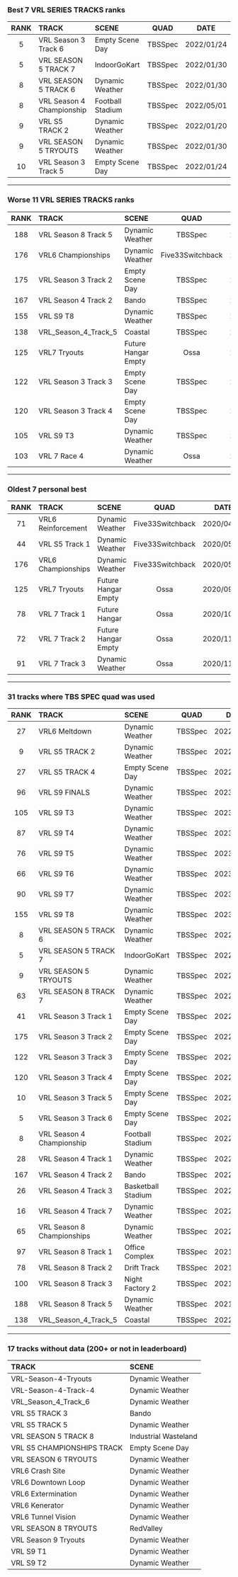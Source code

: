 ### Best 7 VRL SERIES TRACKS ranks
|RANK|TRACK|SCENE|QUAD|DATE|
|:---:|:---|:---|:---:|:---:|
|5|VRL Season 3 Track 6|Empty Scene Day|TBSSpec|2022/01/24|
|5|VRL SEASON 5 TRACK 7|IndoorGoKart|TBSSpec|2022/01/30|
|8|VRL SEASON 5 TRACK 6|Dynamic Weather|TBSSpec|2022/01/30|
|8|VRL Season 4 Championship|Football Stadium|TBSSpec|2022/05/01|
|9|VRL S5 TRACK 2|Dynamic Weather|TBSSpec|2022/01/20|
|9|VRL SEASON 5 TRYOUTS|Dynamic Weather|TBSSpec|2022/01/30|
|10|VRL Season 3 Track 5|Empty Scene Day|TBSSpec|2022/01/24|
---
### Worse 11 VRL SERIES TRACKS ranks
|RANK|TRACK|SCENE|QUAD|DATE|
|:---:|:---|:---|:---:|:---:|
|188|VRL Season 8 Track 5|Dynamic Weather|TBSSpec|2021/12/16|
|176|VRL6 Championships|Dynamic Weather|Five33Switchback|2020/05/05|
|175|VRL Season 3 Track 2|Empty Scene Day|TBSSpec|2022/01/26|
|167|VRL Season 4 Track 2|Bando|TBSSpec|2022/02/01|
|155|VRL S9 T8|Dynamic Weather|TBSSpec|2023/03/14|
|138|VRL_Season_4_Track_5|Coastal|TBSSpec|2022/05/03|
|125|VRL7 Tryouts|Future Hangar Empty|Ossa|2020/09/13|
|122|VRL Season 3 Track 3|Empty Scene Day|TBSSpec|2022/01/26|
|120|VRL Season 3 Track 4|Empty Scene Day|TBSSpec|2022/01/24|
|105|VRL S9 T3|Dynamic Weather|TBSSpec|2023/02/12|
|103|VRL 7 Race 4|Dynamic Weather|Ossa|2020/11/23|
---
### Oldest 7 personal best
|RANK|TRACK|SCENE|QUAD|DATE|
|:---:|:---|:---|:---:|:---:|
|71|VRL6 Reinforcement|Dynamic Weather|Five33Switchback|2020/04/12|
|44|VRL S5 Track 1|Dynamic Weather|Five33Switchback|2020/05/04|
|176|VRL6 Championships|Dynamic Weather|Five33Switchback|2020/05/05|
|125|VRL7 Tryouts|Future Hangar Empty|Ossa|2020/09/13|
|78|VRL 7 Track 1|Future Hangar|Ossa|2020/10/29|
|72|VRL 7 Track 2|Future Hangar Empty|Ossa|2020/11/03|
|91|VRL 7 Track 3|Dynamic Weather|Ossa|2020/11/16|
---
### 31 tracks where TBS SPEC quad was used
|RANK|TRACK|SCENE|QUAD|DATE|
|:---:|:---|:---|:---:|:---:|
|27|VRL6 Meltdown|Dynamic Weather|TBSSpec|2022/05/05|
|9|VRL S5 TRACK 2|Dynamic Weather|TBSSpec|2022/01/20|
|27|VRL S5 TRACK 4|Empty Scene Day|TBSSpec|2022/01/22|
|96|VRL S9 FINALS|Dynamic Weather|TBSSpec|2023/03/26|
|105|VRL S9 T3|Dynamic Weather|TBSSpec|2023/02/12|
|87|VRL S9 T4|Dynamic Weather|TBSSpec|2023/02/10|
|76|VRL S9 T5|Dynamic Weather|TBSSpec|2023/02/28|
|66|VRL S9 T6|Dynamic Weather|TBSSpec|2023/03/05|
|90|VRL S9 T7|Dynamic Weather|TBSSpec|2023/03/08|
|155|VRL S9 T8|Dynamic Weather|TBSSpec|2023/03/14|
|8|VRL SEASON 5 TRACK 6|Dynamic Weather|TBSSpec|2022/01/30|
|5|VRL SEASON 5 TRACK 7|IndoorGoKart|TBSSpec|2022/01/30|
|9|VRL SEASON 5 TRYOUTS|Dynamic Weather|TBSSpec|2022/01/30|
|63|VRL SEASON 8 TRACK 7|Dynamic Weather|TBSSpec|2022/01/23|
|41|VRL Season 3 Track 1|Empty Scene Day|TBSSpec|2022/01/26|
|175|VRL Season 3 Track 2|Empty Scene Day|TBSSpec|2022/01/26|
|122|VRL Season 3 Track 3|Empty Scene Day|TBSSpec|2022/01/26|
|120|VRL Season 3 Track 4|Empty Scene Day|TBSSpec|2022/01/24|
|10|VRL Season 3 Track 5|Empty Scene Day|TBSSpec|2022/01/24|
|5|VRL Season 3 Track 6|Empty Scene Day|TBSSpec|2022/01/24|
|8|VRL Season 4 Championship|Football Stadium|TBSSpec|2022/05/01|
|28|VRL Season 4 Track 1|Dynamic Weather|TBSSpec|2022/01/26|
|167|VRL Season 4 Track 2|Bando|TBSSpec|2022/02/01|
|26|VRL Season 4 Track 3|Basketball Stadium|TBSSpec|2022/02/02|
|16|VRL Season 4 Track 7|Dynamic Weather|TBSSpec|2022/01/29|
|65|VRL Season 8 Championships|Dynamic Weather|TBSSpec|2022/02/11|
|97|VRL Season 8 Track 1|Office Complex|TBSSpec|2021/11/01|
|78|VRL Season 8 Track 2|Drift Track|TBSSpec|2021/11/16|
|100|VRL Season 8 Track 3|Night Factory 2|TBSSpec|2021/11/26|
|188|VRL Season 8 Track 5|Dynamic Weather|TBSSpec|2021/12/16|
|138|VRL_Season_4_Track_5|Coastal|TBSSpec|2022/05/03|
---
### 17 tracks without data (200+ or not in leaderboard)
|TRACK|SCENE|
|:---|:---|
|VRL-Season-4-Tryouts|Dynamic Weather|
|VRL-Season-4-Track-4|Dynamic Weather|
|VRL_Season_4_Track_6|Dynamic Weather|
|VRL S5 TRACK 3|Bando|
|VRL S5 TRACK 5|Dynamic Weather|
|VRL SEASON 5 TRACK 8|Industrial Wasteland|
|VRL S5 CHAMPIONSHIPS TRACK|Empty Scene Day|
|VRL SEASON 6 TRYOUTS|Dynamic Weather|
|VRL6 Crash Site|Dynamic Weather|
|VRL6 Downtown Loop|Dynamic Weather|
|VRL6 Extermination|Dynamic Weather|
|VRL6 Kenerator|Dynamic Weather|
|VRL6 Tunnel Vision|Dynamic Weather|
|VRL SEASON 8 TRYOUTS|RedValley|
|VRL Season 9 Tryouts|Dynamic Weather|
|VRL S9 T1|Dynamic Weather|
|VRL S9 T2|Dynamic Weather|
